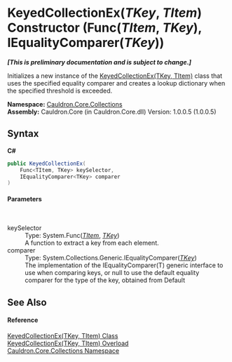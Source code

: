# KeyedCollectionEx(*TKey*, *TItem*) Constructor (Func(*TItem*, *TKey*), IEqualityComparer(*TKey*))
 _**\[This is preliminary documentation and is subject to change.\]**_

Initializes a new instance of the <a href="T_Cauldron_Core_Collections_KeyedCollectionEx_2">KeyedCollectionEx(TKey, TItem)</a> class that uses the specified equality comparer and creates a lookup dictionary when the specified threshold is exceeded.

**Namespace:**&nbsp;<a href="N_Cauldron_Core_Collections">Cauldron.Core.Collections</a><br />**Assembly:**&nbsp;Cauldron.Core (in Cauldron.Core.dll) Version: 1.0.0.5 (1.0.0.5)

## Syntax

**C#**<br />
``` C#
public KeyedCollectionEx(
	Func<TItem, TKey> keySelector,
	IEqualityComparer<TKey> comparer
)
```


#### Parameters
&nbsp;<dl><dt>keySelector</dt><dd>Type: System.Func(<a href="T_Cauldron_Core_Collections_KeyedCollectionEx_2">*TItem*</a>, <a href="T_Cauldron_Core_Collections_KeyedCollectionEx_2">*TKey*</a>)<br />A function to extract a key from each element.</dd><dt>comparer</dt><dd>Type: System.Collections.Generic.IEqualityComparer(<a href="T_Cauldron_Core_Collections_KeyedCollectionEx_2">*TKey*</a>)<br />The implementation of the IEqualityComparer(T) generic interface to use when comparing keys, or null to use the default equality comparer for the type of the key, obtained from Default</dd></dl>

## See Also


#### Reference
<a href="T_Cauldron_Core_Collections_KeyedCollectionEx_2">KeyedCollectionEx(TKey, TItem) Class</a><br /><a href="Overload_Cauldron_Core_Collections_KeyedCollectionEx_2__ctor">KeyedCollectionEx(TKey, TItem) Overload</a><br /><a href="N_Cauldron_Core_Collections">Cauldron.Core.Collections Namespace</a><br />